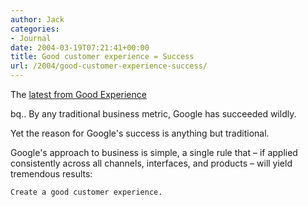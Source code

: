 ```yaml
---
author: Jack
categories:
- Journal
date: 2004-03-19T07:21:41+00:00
title: Good customer experience = Success
url: /2004/good-customer-experience-success/
---
```


The [latest from Good Experience][1]

bq.. By any traditional business metric, Google has succeeded wildly.

Yet the reason for Google's success is anything but traditional.

Google's approach to business is simple, a single rule that &#8211; if applied consistently across all channels, interfaces, and products &#8211; will yield tremendous results:

    Create a good customer experience.

 [1]: http://www.goodexperience.com/columns/04/0319.google.html